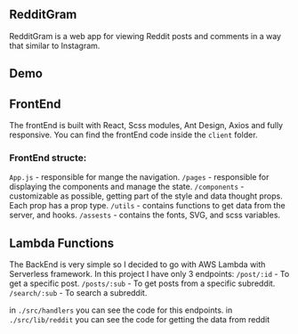 ## RedditGram

RedditGram is a web app for viewing Reddit posts and comments in a way that similar to Instagram.

## Demo

## FrontEnd

The frontEnd is built with React, Scss modules, Ant Design, Axios and fully responsive.
You can find the frontEnd code inside the `client` folder.

### FrontEnd structe:

`App.js` - responsible for mange the navigation.
`/pages` - responsible for displaying the components and manage the state.
`/components` - customizable as possible, getting part of the style and data thought props. Each prop has a prop type.
`/utils` - contains functions to get data from the server, and hooks.
`/assests` - contains the fonts, SVG, and scss variables.

## Lambda Functions

The BackEnd is very simple so I decided to go with AWS Lambda with Serverless framework.
In this project I have only 3 endpoints:
`/post/:id` - To get a specific post.
`/posts/:sub` - To get posts from a specific subreddit.
`/search/:sub` - To search a subreddit.

in `./src/handlers` you can see the code for this endpoints.
in `./src/lib/reddit` you can see the code for getting the data from reddit
